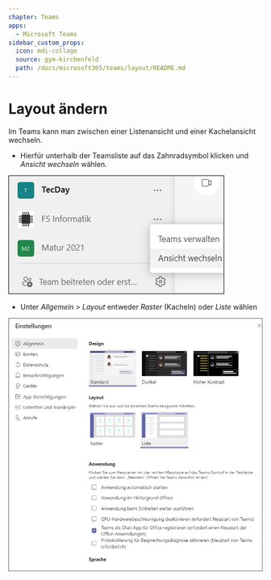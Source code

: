 ```yaml
---
chapter: Teams
apps:
  - Microsoft Teams
sidebar_custom_props:
  icon: mdi-collage
  source: gym-kirchenfeld
  path: /docs/microsoft365/teams/layout/README.md
---
```


# Layout ändern



Im Teams kann man zwischen einer Listenansicht und einer Kachelansicht wechseln. 

- Hierfür unterhalb der Teamsliste auf das Zahnradsymbol klicken und _Ansicht wechseln_ wählen.

![](./images/teams-ansicht3.png)

- Unter _Allgemein_ > _Layout_ entweder _Raster_ (Kacheln) oder _Liste_ wählen

![](./images/teams-ansicht2.png)
